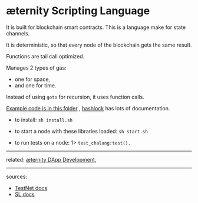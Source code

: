 æternity Scripting Language
===========================


It is built for blockchain smart contracts. This is a language make for
state channels.

It is deterministic, so that every node of the blockchain gets the same
result.

Functions are tail call optimized.

Manages 2 types of gas:
* one for space,
* and one for time.

Instead of using `goto` for recursion, it uses function calls.

[Example code is in this folder](https://github.com/aeternity/chalang/blob/master/examples)
, [hashlock](../../../../aeternity/chalang/blob/master/examples/hashlock.fs) has lots of documentation.

* to install: `sh install.sh`

* to start a node with these libraries loaded: `sh start.sh`

* to run tests on a node: 1> `test_chalang:test().`

***
related: [æternity DApp Development](æternity-DApp-Development),
***
sources:
* [TestNet docs](../../../../aeternity/testnet/tree/master/docs/)
* [SL docs](../../../../aeternity/testnet/tree/master/docs/)
